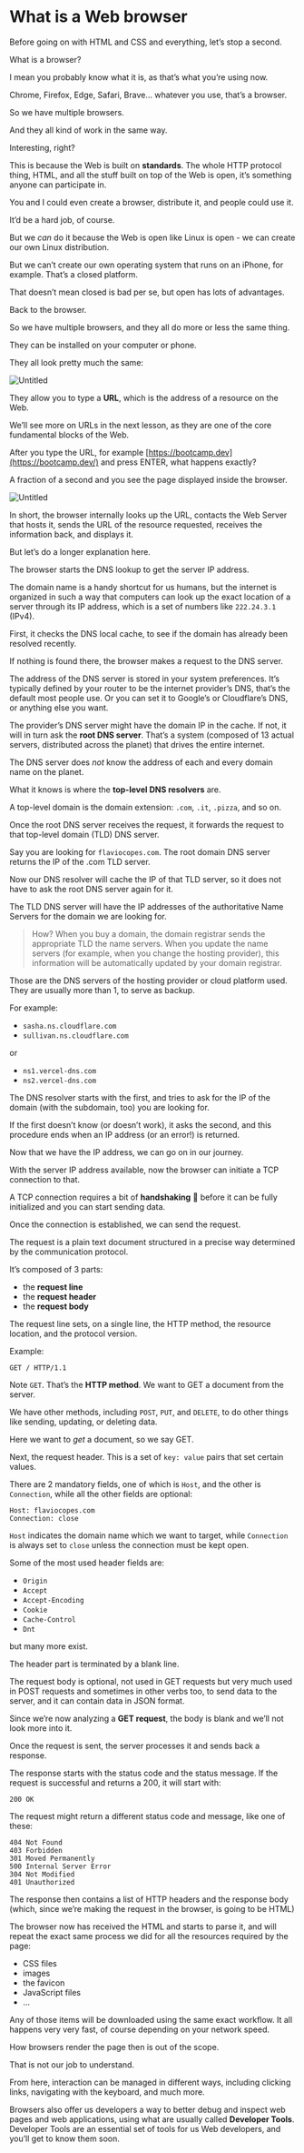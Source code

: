 # What is a Web browser

Before going on with HTML and CSS and everything, let’s stop a second.

What is a browser?

I mean you probably know what it is, as that’s what you’re using now.

Chrome, Firefox, Edge, Safari, Brave… whatever you use, that’s a browser.

So we have multiple browsers.

And they all kind of work in the same way.

Interesting, right?

This is because the Web is built on **standards**. The whole HTTP protocol thing, HTML, and all the stuff built on top of the Web is open, it’s something anyone can participate in.

You and I could even create a browser, distribute it, and people could use it.

It’d be a hard job, of course.

But we _can_ do it because the Web is open like Linux is open - we can create our own Linux distribution.

But we can’t create our own operating system that runs on an iPhone, for example. That’s a closed platform.

That doesn’t mean closed is bad per se, but open has lots of advantages.

Back to the browser.

So we have multiple browsers, and they all do more or less the same thing.

They can be installed on your computer or phone.

They all look pretty much the same:

![Untitled](https://thevalleyofcode.com/images/lessons/fundamentals/what-is-a-browser-and-how-it-works/Untitled.png)

They allow you to type a **URL**, which is the address of a resource on the Web.

We’ll see more on URLs in the next lesson, as they are one of the core fundamental blocks of the Web.

After you type the URL, for example [https://bootcamp.dev](https://bootcamp.dev/) and press ENTER, what happens exactly?

A fraction of a second and you see the page displayed inside the browser.

![Untitled](https://thevalleyofcode.com/images/lessons/fundamentals/what-is-a-browser-and-how-it-works/Untitled%201.png)

In short, the browser internally looks up the URL, contacts the Web Server that hosts it, sends the URL of the resource requested, receives the information back, and displays it.

But let’s do a longer explanation here.

The browser starts the DNS lookup to get the server IP address.

The domain name is a handy shortcut for us humans, but the internet is organized in such a way that computers can look up the exact location of a server through its IP address, which is a set of numbers like `222.24.3.1` (IPv4).

First, it checks the DNS local cache, to see if the domain has already been resolved recently.

If nothing is found there, the browser makes a request to the DNS server.

The address of the DNS server is stored in your system preferences. It’s typically defined by your router to be the internet provider’s DNS, that’s the default most people use. Or you can set it to Google’s or Cloudflare’s DNS, or anything else you want.

The provider’s DNS server might have the domain IP in the cache. If not, it will in turn ask the **root DNS server**. That’s a system (composed of 13 actual servers, distributed across the planet) that drives the entire internet.

The DNS server does _not_ know the address of each and every domain name on the planet.

What it knows is where the **top-level DNS resolvers** are.

A top-level domain is the domain extension: `.com`, `.it`, `.pizza`, and so on.

Once the root DNS server receives the request, it forwards the request to that top-level domain (TLD) DNS server.

Say you are looking for `flaviocopes.com`. The root domain DNS server returns the IP of the .com TLD server.

Now our DNS resolver will cache the IP of that TLD server, so it does not have to ask the root DNS server again for it.

The TLD DNS server will have the IP addresses of the authoritative Name Servers for the domain we are looking for.

> How? When you buy a domain, the domain registrar sends the appropriate TLD the name servers. When you update the name servers (for example, when you change the hosting provider), this information will be automatically updated by your domain registrar.

Those are the DNS servers of the hosting provider or cloud platform used. They are usually more than 1, to serve as backup.

For example:

* `sasha.ns.cloudflare.com`
* `sullivan.ns.cloudflare.com`

or

* `ns1.vercel-dns.com`
* `ns2.vercel-dns.com`

The DNS resolver starts with the first, and tries to ask for the IP of the domain (with the subdomain, too) you are looking for.

If the first doesn’t know (or doesn’t work), it asks the second, and this procedure ends when an IP address (or an error!) is returned.

Now that we have the IP address, we can go on in our journey.

With the server IP address available, now the browser can initiate a TCP connection to that.

A TCP connection requires a bit of **handshaking** 🤝 before it can be fully initialized and you can start sending data.

Once the connection is established, we can send the request.

The request is a plain text document structured in a precise way determined by the communication protocol.

It’s composed of 3 parts:

* the **request line**
* the **request header**
* the **request body**

The request line sets, on a single line, the HTTP method, the resource location, and the protocol version.

Example:

```
GET / HTTP/1.1
```

Note `GET`. That’s the **HTTP method**. We want to GET a document from the server.

We have other methods, including `POST`, `PUT`, and `DELETE`, to do other things like sending, updating, or deleting data.

Here we want to _get_ a document, so we say GET.

Next, the request header. This is a set of `key: value` pairs that set certain values.

There are 2 mandatory fields, one of which is `Host`, and the other is `Connection`, while all the other fields are optional:

```
Host: flaviocopes.com
Connection: close
```

`Host` indicates the domain name which we want to target, while `Connection` is always set to `close` unless the connection must be kept open.

Some of the most used header fields are:

* `Origin`
* `Accept`
* `Accept-Encoding`
* `Cookie`
* `Cache-Control`
* `Dnt`

but many more exist.

The header part is terminated by a blank line.

The request body is optional, not used in GET requests but very much used in POST requests and sometimes in other verbs too, to send data to the server, and it can contain data in JSON format.

Since we’re now analyzing a **GET request**, the body is blank and we’ll not look more into it.

Once the request is sent, the server processes it and sends back a response.

The response starts with the status code and the status message. If the request is successful and returns a 200, it will start with:

```
200 OK
```

The request might return a different status code and message, like one of these:

```
404 Not Found
403 Forbidden
301 Moved Permanently
500 Internal Server Error
304 Not Modified
401 Unauthorized
```

The response then contains a list of HTTP headers and the response body (which, since we’re making the request in the browser, is going to be HTML)

The browser now has received the HTML and starts to parse it, and will repeat the exact same process we did for all the resources required by the page:

* CSS files
* images
* the favicon
* JavaScript files
* …

Any of those items will be downloaded using the same exact workflow. It all happens very very fast, of course depending on your network speed.

How browsers render the page then is out of the scope.

That is not our job to understand.

From here, interaction can be managed in different ways, including clicking links, navigating with the keyboard, and much more.

Browsers also offer us developers a way to better debug and inspect web pages and web applications, using what are usually called **Developer Tools**. Developer Tools are an essential set of tools for us Web developers, and you’ll get to know them soon.
